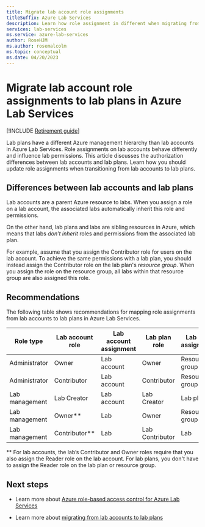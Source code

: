 ```yaml
---
title: Migrate lab account role assignments
titleSuffix: Azure Lab Services
description: Learn how role assignment in different when migrating from lab accounts to lab plans in Azure Lab Services.
services: lab-services
ms.service: azure-lab-services
author: RoseHJM
ms.author: rosemalcolm
ms.topic: conceptual
ms.date: 04/20/2023
---
```


# Migrate lab account role assignments to lab plans in Azure Lab Services

[!INCLUDE [Retirement guide](./includes/retirement-banner.md)]

Lab plans have a different Azure management hierarchy than lab accounts in Azure Lab Services. Role assignments on lab accounts behave differently and influence lab permissions. This article discusses the authorization differences between lab accounts and lab plans. Learn how you should update role assignments when transitioning from lab accounts to lab plans.

## Differences between lab accounts and lab plans

Lab accounts are a parent Azure resource to labs. When you assign a role on a lab account, the associated labs automatically inherit this role and permissions. 

On the other hand, lab plans and labs are sibling resources in Azure, which means that labs *don’t inherit* roles and permissions from the associated lab plan.

For example, assume that you assign the Contributor role for users on the lab account. To achieve the same permissions with a lab plan, you should instead assign the Contributor role on the lab plan's *resource group*. When you assign the role on the resource group, all labs within that resource group are also assigned this role.

## Recommendations

The following table shows recommendations for mapping role assignments from lab accounts to lab plans in Azure Lab Services.

| Role type | Lab account role | Lab account assignment | Lab plan role | Lab plan assignment |
| --------- | ---------------- | ---------------------- | ------------- | ------------------- |
| Administrator | Owner | Lab account | Owner | Resource group |
| Administrator | Contributor | Lab account | Contributor | Resource group |
| Lab management | Lab Creator | Lab account | Lab Creator | Lab plan |
| Lab management | Owner** | Lab | Owner | Resource group or lab |
| Lab management | Contributor** | Lab | Lab Contributor | Lab |

** For lab accounts, the lab’s Contributor and Owner roles require that you also assign the Reader role on the lab account. For lab plans, you don't have to assign the Reader role on the lab plan or resource group.

## Next steps

- Learn more about [Azure role-based access control for Azure Lab Services](./concept-lab-services-role-based-access-control.md)

- Learn more about [migrating from lab accounts to lab plans](./how-to-migrate-lab-acounts-to-lab-plans.md)
